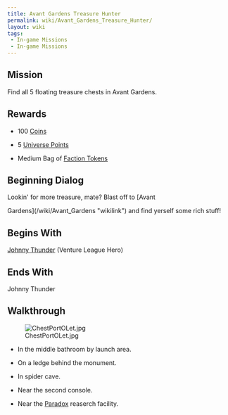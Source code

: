 ```yaml
---
title: Avant Gardens Treasure Hunter
permalink: wiki/Avant_Gardens_Treasure_Hunter/
layout: wiki
tags:
 - In-game Missions
 - In-game Missions
---
```


## Mission

Find all 5 floating treasure chests in Avant Gardens.

## Rewards

-   100 [Coins](/wiki/Coins "wikilink")
-   5 [Universe Points](/wiki/Universe_Points "wikilink")
-   Medium Bag of [Faction Tokens](/wiki/Faction_Tokens "wikilink")

## Beginning Dialog

Lookin' for more treasure, mate? Blast off to [Avant
Gardens](/wiki/Avant_Gardens "wikilink") and find yerself some rich stuff!

## Begins With

[Johnny Thunder](/wiki/Johnny_Thunder "wikilink") (Venture League Hero)

## Ends With

Johnny Thunder

## Walkthrough

<figure>
<img src="ChestPortOLet.jpg" title="ChestPortOLet.jpg" />
<figcaption>ChestPortOLet.jpg</figcaption>
</figure>

-   In the middle bathroom by launch area.
-   On a ledge behind the monument.
-   In spider cave.
-   Near the second console.
-   Near the [Paradox](/wiki/Paradox "wikilink") reaserch facility.
